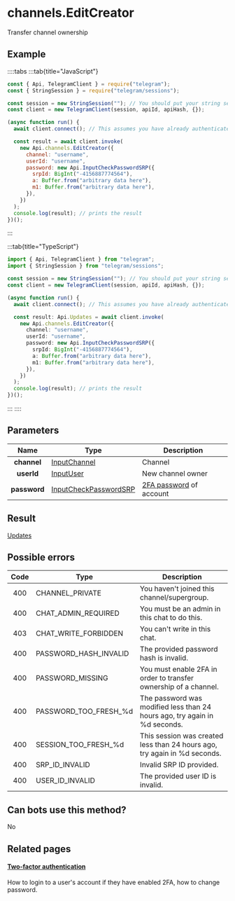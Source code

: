 # channels.EditCreator

Transfer channel ownership

## Example

::::tabs
:::tab{title="JavaScript"}

```js
const { Api, TelegramClient } = require("telegram");
const { StringSession } = require("telegram/sessions");

const session = new StringSession(""); // You should put your string session here
const client = new TelegramClient(session, apiId, apiHash, {});

(async function run() {
  await client.connect(); // This assumes you have already authenticated with .start()

  const result = await client.invoke(
    new Api.channels.EditCreator({
      channel: "username",
      userId: "username",
      password: new Api.InputCheckPasswordSRP({
        srpId: BigInt("-4156887774564"),
        a: Buffer.from("arbitrary data here"),
        m1: Buffer.from("arbitrary data here"),
      }),
    })
  );
  console.log(result); // prints the result
})();
```

:::

:::tab{title="TypeScript"}

```ts
import { Api, TelegramClient } from "telegram";
import { StringSession } from "telegram/sessions";

const session = new StringSession(""); // You should put your string session here
const client = new TelegramClient(session, apiId, apiHash, {});

(async function run() {
  await client.connect(); // This assumes you have already authenticated with .start()

  const result: Api.Updates = await client.invoke(
    new Api.channels.EditCreator({
      channel: "username",
      userId: "username",
      password: new Api.InputCheckPasswordSRP({
        srpId: BigInt("-4156887774564"),
        a: Buffer.from("arbitrary data here"),
        m1: Buffer.from("arbitrary data here"),
      }),
    })
  );
  console.log(result); // prints the result
})();
```

:::
::::

## Parameters

|     Name     | Type                                                                          | Description                                                  |
| :----------: | ----------------------------------------------------------------------------- | ------------------------------------------------------------ |
| **channel**  | [InputChannel](https://core.telegram.org/type/InputChannel)                   | Channel                                                      |
|  **userId**  | [InputUser](https://core.telegram.org/type/InputUser)                         | New channel owner                                            |
| **password** | [InputCheckPasswordSRP](https://core.telegram.org/type/InputCheckPasswordSRP) | [2FA password](https://core.telegram.org/api/srp) of account |

## Result

[Updates](https://core.telegram.org/type/Updates)

## Possible errors

| Code | Type                   | Description                                                                |
| :--: | ---------------------- | -------------------------------------------------------------------------- |
| 400  | CHANNEL_PRIVATE        | You haven't joined this channel/supergroup.                                |
| 400  | CHAT_ADMIN_REQUIRED    | You must be an admin in this chat to do this.                              |
| 403  | CHAT_WRITE_FORBIDDEN   | You can't write in this chat.                                              |
| 400  | PASSWORD_HASH_INVALID  | The provided password hash is invalid.                                     |
| 400  | PASSWORD_MISSING       | You must enable 2FA in order to transfer ownership of a channel.           |
| 400  | PASSWORD_TOO_FRESH\_%d | The password was modified less than 24 hours ago, try again in %d seconds. |
| 400  | SESSION_TOO_FRESH\_%d  | This session was created less than 24 hours ago, try again in %d seconds.  |
| 400  | SRP_ID_INVALID         | Invalid SRP ID provided.                                                   |
| 400  | USER_ID_INVALID        | The provided user ID is invalid.                                           |

## Can bots use this method?

No

## Related pages

#### [Two-factor authentication](https://core.telegram.org/api/srp)

How to login to a user's account if they have enabled 2FA, how to change password.
